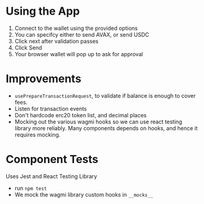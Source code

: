 # Using the App
1. Connect to the wallet using the provided options
2. You can specifcy either to send AVAX, or send USDC
3. Click next after validation passes
4. Click Send 
5. Your browser wallet will pop up to ask for approval

# Improvements
* `usePrepareTransactionRequest`, to validate if balance is enough to cover fees.
* Listen for transaction events
* Don't hardcode erc20 token list, and decimal places
* Mocking out the various wagmi hooks so we can use react testing library more reliably. Many components depends on hooks, and hence it requires mocking. 


# Component Tests

Uses Jest and React Testing Library
* run `npm test`
* We mock the wagmi library custom hooks in `__mocks__`